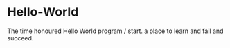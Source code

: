 # Hello-World
The time honoured Hello World program / start.
a place to learn and fail and succeed.

